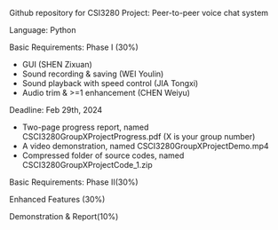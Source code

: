 Github repository for CSI3280 Project: Peer-to-peer voice chat system

Language: Python

Basic Requirements: Phase I (30%)
* GUI (SHEN Zixuan)
* Sound recording & saving (WEI Youlin)
* Sound playback with speed control (JIA Tongxi)
* Audio trim & >=1 enhancement (CHEN Weiyu)

Deadline: Feb 29th, 2024
* Two-page progress report, named CSCI3280GroupXProjectProgress.pdf (X is your group number)
* A video demonstration, named CSCI3280GroupXProjectDemo.mp4
* Compressed folder of source codes, named CSCI3280GroupXProjectCode_1.zip

Basic Requirements: Phase II(30%)

Enhanced Features (30%)

Demonstration & Report(10%)
